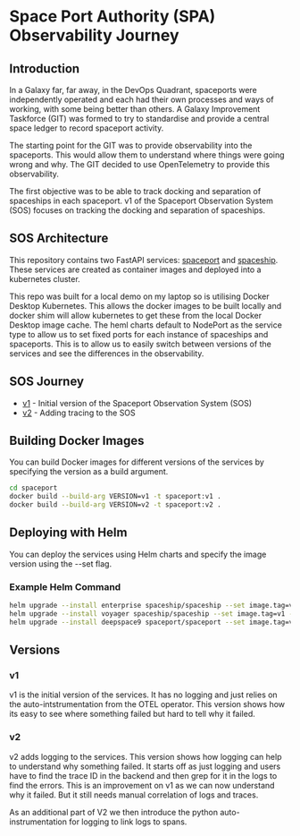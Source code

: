 # Space Port Authority (SPA) Observability Journey

## Introduction
In a Galaxy far, far away, in the DevOps Quadrant, spaceports were independently operated and each had their own processes
and ways of working, with some being better than others. A Galaxy Improvement Taskforce (GIT) was formed to try to 
standardise and provide a central space ledger to record spaceport activity. 

The starting point for the GIT was to provide observability into the spaceports. This would allow them to understand 
where things were going wrong and why. The GIT decided to use OpenTelemetry to provide this observability. 

The first objective was to be able to track docking and separation of spaceships in each spaceport. v1 of the Spaceport
Observation System (SOS) focuses on tracking the docking and separation of spaceships.

## SOS Architecture

This repository contains two FastAPI services: [spaceport](./spaceport) and [spaceship](./spaceship). These services
are created as container images and deployed into a kubernetes cluster.

This repo was built for a local demo on my laptop so is utilising Docker Desktop Kubernetes. This allows the docker 
images to be built locally and docker shim will allow kubernetes to get these from the local Docker Desktop image cache.
The heml charts default to NodePort as the service type to allow us to set fixed ports for each instance of spaceships
and spaceports. This is to allow us to easily switch between versions of the services and see the differences in the
observability.


## SOS Journey

* [v1](v1/README.md) - Initial version of the Spaceport Observation System (SOS)
* [v2](v2/README.md) - Adding tracing to the SOS





## Building Docker Images

You can build Docker images for different versions of the services by specifying the version as a build argument.

```sh
cd spaceport
docker build --build-arg VERSION=v1 -t spaceport:v1 .
docker build --build-arg VERSION=v2 -t spaceport:v2 .
```

## Deploying with Helm
You can deploy the services using Helm charts and specify the image version using the --set flag.

### Example Helm Command
```sh
helm upgrade --install enterprise spaceship/spaceship --set image.tag=v1 --set service.nodePort=32001
helm upgrade --install voyager spaceship/spaceship --set image.tag=v1 --set service.nodePort=32002
helm upgrade --install deepspace9 spaceport/spaceport --set image.tag=v1 --set service.nodePort=32000
```

## Versions

### v1
v1 is the initial version of the services. It has no logging and just relies on the auto-intstrumentation from the OTEL
operator. This version shows how its easy to see where something failed but hard to tell why it failed.

### v2
v2 adds logging to the services. This version shows how logging can help to understand why something failed. It starts 
off as just logging and users have to find the trace ID in the backend and then grep for it in the logs to find the errors. 
This is an improvement on v1 as we can now understand why it failed. But it still needs manual correlation of logs and
traces.

As an additional part of V2 we then introduce the python auto-instrumentation for logging to link logs to spans.
